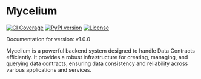 # Mycelium

[![CI Coverage](https://img.shields.io/badge/CI%20Coverage-100%25-brightgreen.svg)](https://github.com/ThomasGraff/mycelium)
[![PyPI version](https://badge.fury.io/py/mycelium.svg)](https://badge.fury.io/py/mycelium)
[![License](https://img.shields.io/badge/License-MIT-blue.svg)](https://opensource.org/licenses/MIT)

Documentation for version: v1.0.0

Mycelium is a powerful backend system designed to handle Data Contracts efficiently. It provides a robust infrastructure for creating, managing, and querying data contracts, ensuring data consistency and reliability across various applications and services.

